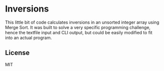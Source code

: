# Inversions

This little bit of code calculates inversions in an unsorted integer array using Merge Sort. It was built to solve a very specific programming challenge, hence the textfile input and CLI output, but could be easily modified to fit into an actual program.

## License

MIT 
